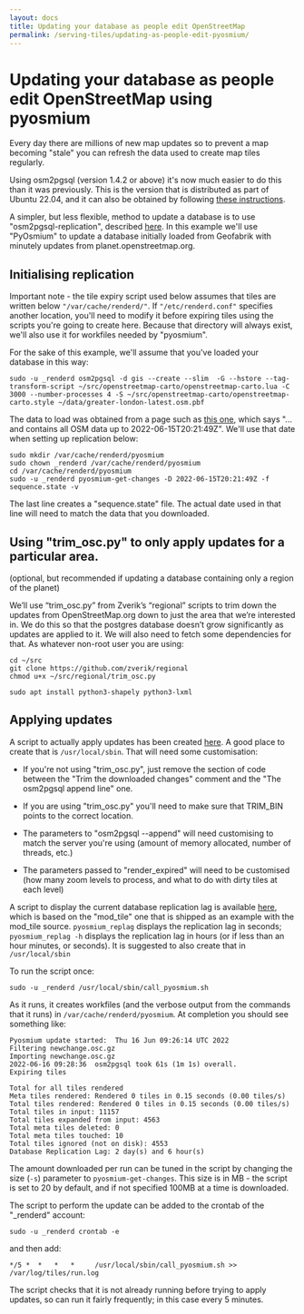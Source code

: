 ```yaml
---
layout: docs
title: Updating your database as people edit OpenStreetMap
permalink: /serving-tiles/updating-as-people-edit-pyosmium/
---
```


# Updating your database as people edit OpenStreetMap using pyosmium

Every day there are millions of new map updates so to prevent a map becoming "stale" you can refresh the data used to create map tiles regularly.

Using osm2pgsql (version 1.4.2 or above) it's now much easier to do this than it was previously.  This is the version that is distributed as part of Ubuntu 22.04, and it can also be obtained by following [these instructions](https://osm2pgsql.org/doc/install.html).  

A simpler, but less flexible, method to update a database is to use "osm2pgsql-replication", described [here](/serving-tiles/updating-as-people-edit-osm2pgsql-replication/).  In this example we'll use "PyOsmium" to update a database initially loaded from Geofabrik with minutely updates from planet.openstreetmap.org.

## Initialising replication

Important note - the tile expiry script used below assumes that tiles are written below <code>"/var/cache/renderd/"</code>.  If <code>"/etc/renderd.conf"</code> specifies another location, you'll need to modify it before expiring tiles using the scripts you're going to create here.  Because that directory will always exist, we'll also use it for workfiles needed by "pyosmium".

For the sake of this example, we'll assume that you've loaded your database in this way:

    sudo -u _renderd osm2pgsql -d gis --create --slim  -G --hstore --tag-transform-script ~/src/openstreetmap-carto/openstreetmap-carto.lua -C 3000 --number-processes 4 -S ~/src/openstreetmap-carto/openstreetmap-carto.style ~/data/greater-london-latest.osm.pbf

The data to load was obtained from a page such as [this one](http://download.geofabrik.de/europe/great-britain/england/greater-london.html), which says "... and contains all OSM data up to 2022-06-15T20:21:49Z".  We'll use that date when setting up replication below:

    sudo mkdir /var/cache/renderd/pyosmium
    sudo chown _renderd /var/cache/renderd/pyosmium
    cd /var/cache/renderd/pyosmium
    sudo -u _renderd pyosmium-get-changes -D 2022-06-15T20:21:49Z -f sequence.state -v

The last line creates a "sequence.state" file.  The actual date used in that line will need to match the data that you downloaded.

## Using "trim_osc.py" to only apply updates for a particular area.

(optional, but recommended if updating a database containing only a region of the planet)

We’ll use “trim_osc.py” from Zverik’s “regional” scripts to trim down the updates from OpenStreetMap.org down to just the area that we’re interested in. We do this so that the postgres database doesn’t grow significantly as updates are applied to it. We will also need to fetch some dependencies for that.  As whatever non-root user you are using:

    cd ~/src
    git clone https://github.com/zverik/regional
    chmod u+x ~/src/regional/trim_osc.py

    sudo apt install python3-shapely python3-lxml


## Applying updates

A script to actually apply updates has been created [here](https://github.com/SomeoneElseOSM/mod_tile/blob/switch2osm/call_pyosmium.sh).  A good place to create that is <code>/usr/local/sbin</code>.  That will need some customisation:

* If you're not using "trim_osc.py", just remove the section of code between the "Trim the downloaded changes" comment and the "The osm2pgsql append line" one.

* If you are using "trim_osc.py" you'll need to make sure that TRIM_BIN points to the correct location.

* The parameters to "osm2pgsql --append" will need customising to match the server you're using (amount of memory allocated, number of threads, etc.)

* The parameters passed to "render_expired" will need to be customised (how many zoom levels to process, and what to do with dirty tiles at each level)

A script to display the current database replication lag is available [here](https://github.com/SomeoneElseOSM/mod_tile/blob/switch2osm/pyosmium_replag.sh), which is based on the "mod_tile" one that is shipped as an example with the mod_tile source.  <code>pyosmium_replag</code> displays the replication lag in seconds; <code>pyosmium_replag -h</code> displays the replication lag in hours (or if less than an hour minutes, or seconds).  It is suggested to also create that in <code>/usr/local/sbin</code>

To run the script once:

    sudo -u _renderd /usr/local/sbin/call_pyosmium.sh

As it runs, it creates workfiles (and the verbose output from the commands that it runs) in <code>/var/cache/renderd/pyosmium</code>.  At completion you should see something like:

    Pyosmium update started:  Thu 16 Jun 09:26:14 UTC 2022
    Filtering newchange.osc.gz
    Importing newchange.osc.gz
    2022-06-16 09:28:36  osm2pgsql took 61s (1m 1s) overall.
    Expiring tiles
    
    Total for all tiles rendered
    Meta tiles rendered: Rendered 0 tiles in 0.15 seconds (0.00 tiles/s)
    Total tiles rendered: Rendered 0 tiles in 0.15 seconds (0.00 tiles/s)
    Total tiles in input: 11157
    Total tiles expanded from input: 4563
    Total meta tiles deleted: 0
    Total meta tiles touched: 10
    Total tiles ignored (not on disk): 4553
    Database Replication Lag: 2 day(s) and 6 hour(s)

The amount downloaded per run can be tuned in the script by changing the size (<code>-s</code>) parameter to <code>pyosmium-get-changes</code>.  This size is in MB - the script is set to 20 by default, and if not specified 100MB at a time is downloaded.

The script to perform the update can be added to the crontab of the "_renderd" account:

    sudo -u _renderd crontab -e

and then add:

    */5 *  *   *   *     /usr/local/sbin/call_pyosmium.sh >> /var/log/tiles/run.log

The script checks that it is not already running before trying to apply updates, so can run it fairly frequently; in this case every 5 minutes.
